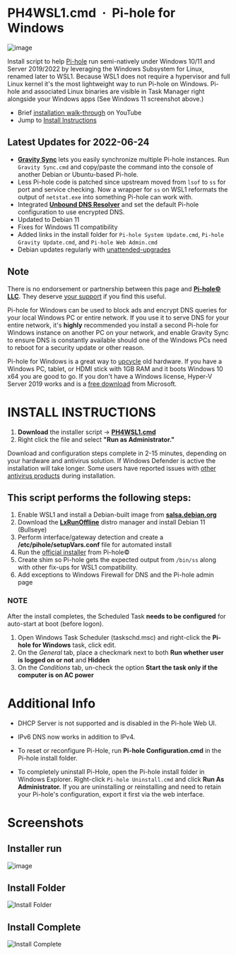 # PH4WSL1.cmd &nbsp;· &nbsp;Pi-hole for Windows
![image](https://user-images.githubusercontent.com/33142753/160953270-8f874a4d-ef32-4d66-adb8-24a628cd6aad.png)

Install script to help [Pi-hole](https://github.com/pi-hole) run semi-natively under Windows 10/11 and Server 2019/2022 by leveraging the Windows Subsystem for Linux, renamed later to WSL1.  Because WSL1 does not require a hypervisor and full Linux kernel it's the most lightweight way to run Pi-hole on Windows.  Pi-hole and associated Linux binaries are visible in Task Manager right alongside your Windows apps (See Windows 11 screenshot above.)  

 - Brief [installation walk-through](https://youtu.be/keDtJwK65Dw) on YouTube
 - Jump to [Install Instructions](#INSTALL-INSTRUCTIONS)

## Latest Updates for 2022-06-24

 - [**Gravity Sync**](https://github.com/vmstan/gravity-sync) lets you easily synchronize multiple Pi-hole instances.  Run ``Gravity Sync.cmd`` and copy/paste the command into the console of another Debian or Ubuntu-based Pi-hole.
 - Less Pi-hole code is patched since upstream moved from ``lsof`` to ``ss`` for port and service checking.  Now a wrapper for ``ss`` on WSL1 reformats the output of ``netstat.exe`` into something Pi-hole can work with.
 - Integrated [**Unbound DNS Resolver**](https://www.nlnetlabs.nl/projects/unbound/about) and set the default Pi-hole configuration to use encrypted DNS.
 - Updated to Debian 11
 - Fixes for Windows 11 compatibility 
 - Added links in the install folder for ``Pi-hole System Update.cmd``, ``Pi-hole Gravity Update.cmd``, and ``Pi-hole Web Admin.cmd`` 
 - Debian updates regularly with [unattended-upgrades](https://wiki.debian.org/UnattendedUpgrades) 

## Note
There is no endorsement or partnership between this page and [**Pi-hole© LLC**](https://pi-hole.net).  They deserve [your support](https://pi-hole.net/donate/) if you find this useful.

Pi-hole for Windows can be used to block ads and encrypt DNS queries for your local Windows PC or entire network.  If you use it to serve DNS for your entire network, it's **highly** recommended you install a second Pi-hole for Windows instance on another PC on your network, and enable Gravity Sync to ensure DNS is constantly available should one of the Windows PCs need to reboot for a security update or other reason. 

Pi-hole for Windows is a great way to [upcycle](https://en.wikipedia.org/wiki/Upcycling) old hardware. If you have a Windows PC, tablet, or HDMI stick with 1GB RAM and it boots Windows 10 x64 you are good to go.  If you don't have a Windows license, Hyper-V Server 2019 works and is a [free download](https://www.microsoft.com/en-us/evalcenter/evaluate-hyper-v-server-2019) from Microsoft. 

# INSTALL INSTRUCTIONS
1. **Download** the installer script -> [**PH4WSL1.cmd**](https://github.com/DesktopECHO/Pi-Hole-for-WSL1/raw/master/PH4WSL1.cmd)
2. Right click the file and select **"Run as Administrator."**  

Download and configuration steps complete in 2-15 minutes, depending on your hardware and antivirus solution.  If Windows Defender is active the installation will take longer.  Some users have reported issues with [other antivirus products](https://github.com/DesktopECHO/Pi-Hole-for-WSL1/issues/14) during installation.

## This script performs the following steps:

1. Enable WSL1 and install a Debian-built image from [**salsa.debian.org**](https://salsa.debian.org/debian/WSL/-/raw/master/x64/install.tar.gz) 
2. Download the [**LxRunOffline**](https://github.com/DDoSolitary/LxRunOffline) distro manager and install Debian 11 (Bullseye)
3. Perform interface/gateway detection and create a **/etc/pihole/setupVars.conf** file for automated install
4. Run the [official installer](https://github.com/pi-hole/pi-hole/#one-step-automated-install) from Pi-hole©
5. Create shim so Pi-hole gets the expected output from ``/bin/ss`` along with other fix-ups for WSL1 compatibility.
6. Add exceptions to Windows Firewall for DNS and the Pi-hole admin page

### NOTE 
  After the install completes, the Scheduled Task **needs to be configured** for auto-start at boot (before logon).  
   1. Open Windows Task Scheduler (taskschd.msc) and right-click the **Pi-hole for Windows** task, click edit.  
   2. On the *General* tab, place a checkmark next to both **Run whether user is logged on or not** and **Hidden**  
   3. On the *Conditions* tab, un-check the option **Start the task only if the computer is on AC power**

# Additional Info

* DHCP Server is not supported and is disabled in the Pi-hole Web UI.

* IPv6 DNS now works in addition to IPv4.

* To reset or reconfigure Pi-Hole, run **Pi-hole Configuration.cmd** in the Pi-hole install folder.

* To completely uninstall Pi-Hole, open the Pi-hole install folder in Windows Explorer.  Right-click ``Pi-hole Uninstall.cmd`` and click **Run As Administrator.**  If you are uninstalling or reinstalling and need to retain your Pi-hole's configuration, export it first via the web interface. 

# Screenshots

## Installer run
![image](https://user-images.githubusercontent.com/33142753/193498416-41fea4c2-ef62-4286-8b20-aaba77e03720.png)


## Install Folder

![Install Folder](https://user-images.githubusercontent.com/33142753/153233161-c7b5d9af-6120-448e-b4e7-d51f23c43dd9.PNG)


## Install Complete

![Install Complete](https://user-images.githubusercontent.com/33142753/101309494-f4151d00-3822-11eb-8521-66a96279add0.PNG)
